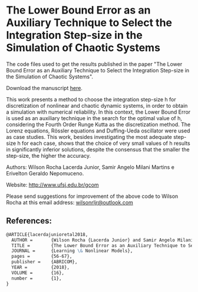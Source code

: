 #  The Lower Bound Error as an Auxiliary Technique to Select the Integration Step-size in the Simulation of Chaotic Systems

The code files used to get the results published in the paper "The Lower Bound Error as an Auxiliary Technique to Select the Integration Step-size in the Simulation of Chaotic Systems".

Download the manuscript [here](https://www.researchgate.net/publication/331824062_The_Lower_Bound_Error_as_an_Auxiliary_Technique_to_Select_the_Integration_Step-size_in_the_Simulation_of_Chaotic_Systems?_sg=6KmKCLtpYJCu8MttD0mo66e3i1vpM5AZH6-zt_j8FFfpO_QCjLC6m_Jb3sONTJh7P17Rsw4Y28_r1q3oa9QdSJlPWMMHt035871sLyHm.kipVCrHF1PYM5Uc4D4aJpD6zfZYv1XicS1Nq909vaOQJEBvLuS2q2Lc0bzqXXDtxRsWVR3Ksn6BiQvnLW4RMkw "here").

This work presents a method to choose the integration step-size h for discretization of nonlinear and chaotic dynamic systems, in order to obtain a simulation with numerical reliability. In this context, the Lower Bound Error is used as an auxiliary technique in the search for the optimal value of h, considering the Fourth Order Runge Kutta as the discretization method. The Lorenz equations, Rössler equations and Duffing-Ueda oscillator were used as case studies. This work, besides investigating the most adequate step-size h for each case, shows that the choice of very small values of h results in significantly inferior solutions, despite the consensus that the smaller the step-size, the higher the accuracy.

Authors: Wilson Rocha Lacerda Junior,  Samir Angelo Milani Martins e Erivelton Geraldo Nepomuceno.

Website: http://www.ufsj.edu.br/gcom

Please send suggestions for improvement of the above code to Wilson Rocha at this email address: wilsonrljr@outlook.com

References: 
-------------
```markdown
@ARTICLE{lacerdajunioretal2018,
  AUTHOR =       {Wilson Rocha {Lacerda Junior} and Samir Angelo Milani Martins and Erivelton Geraldo Nepomuceno},
  TITLE =        {The Lower Bound Error as an Auxiliary Technique to Select the Integration Step-Size in the Simulation of Chaotic Systems},
  JOURNAL =      {Learning \& Nonlinear Models},
  pages =        {56-67},
  publisher =    {ABRICOM},
  YEAR =         {2018},
  VOLUME =       {16},
  number =       {1},
}
```
